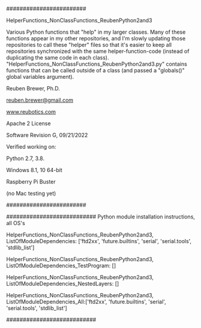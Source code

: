 ########################  

HelperFunctions_NonClassFunctions_ReubenPython2and3

Various Python functions that "help" in my larger classes. Many of these functions appear in my other repositories,
and I'm slowly updating those repositories to call these "helper" files so that it's easier to keep all repositories
synchronized with the same helper-function-code (instead of duplicating the same code in each class). "HelperFunctions_NonClassFunctions_ReubenPython2and3.py" contains functions that can be called outside of a class (and passed a "globals()" global variables argument).

Reuben Brewer, Ph.D.

reuben.brewer@gmail.com

www.reubotics.com

Apache 2 License

Software Revision G, 09/21/2022

Verified working on: 

Python 2.7, 3.8.

Windows 8.1, 10 64-bit

Raspberry Pi Buster 

(no Mac testing yet)

########################  

########################### Python module installation instructions, all OS's

HelperFunctions_NonClassFunctions_ReubenPython2and3, ListOfModuleDependencies: ['ftd2xx', 'future.builtins', 'serial', 'serial.tools', 'stdlib_list']

HelperFunctions_NonClassFunctions_ReubenPython2and3, ListOfModuleDependencies_TestProgram: []

HelperFunctions_NonClassFunctions_ReubenPython2and3, ListOfModuleDependencies_NestedLayers: []

HelperFunctions_NonClassFunctions_ReubenPython2and3, ListOfModuleDependencies_All:['ftd2xx', 'future.builtins', 'serial', 'serial.tools', 'stdlib_list']

###########################
